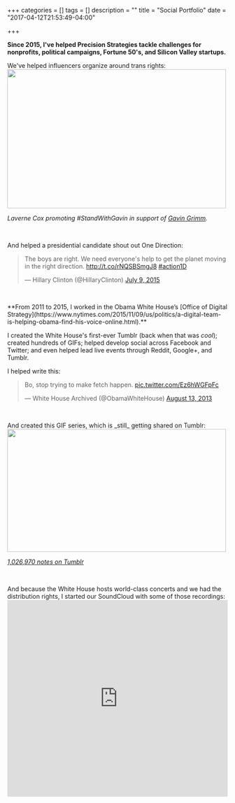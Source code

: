 +++
categories = []
tags = []
description = ""
title = "Social Portfolio"
date = "2017-04-12T21:53:49-04:00"

+++

**Since 2015, I've helped Precision Strategies tackle challenges for nonprofits, political campaigns, Fortune 50's, and Silicon Valley startups.**

We've helped influencers organize around trans rights:
<img src="../img/lavernetwitter.jpg" width="500px" height="318px" />

_Laverne Cox promoting #StandWithGavin in support of [Gavin Grimm](https://twitter.com/gavingrimmva)._
<p>&nbsp;</p>
And helped a presidential candidate shout out One Direction:
<blockquote class="twitter-tweet" data-lang="en"><p lang="en" dir="ltr">The boys are right. We need everyone&#39;s help to get the planet moving in the right direction. <a href="http://t.co/rNQSBSmgJ8">http://t.co/rNQSBSmgJ8</a> <a href="https://twitter.com/hashtag/action1D?src=hash">#action1D</a></p>&mdash; Hillary Clinton (@HillaryClinton) <a href="https://twitter.com/HillaryClinton/status/619265009651163136">July 9, 2015</a></blockquote>
<script async src="//platform.twitter.com/widgets.js" charset="utf-8"></script>
<p>&nbsp;</p>
**From 2011 to 2015, I worked in the Obama White House’s [Office of Digital Strategy](https://www.nytimes.com/2015/11/09/us/politics/a-digital-team-is-helping-obama-find-his-voice-online.html).**

I created the White House's first-ever Tumblr (back when that was _cool_); created hundreds of GIFs; helped develop social across Facebook and Twitter; and even helped lead live events through Reddit, Google+, and Tumblr.

I helped write this:
<blockquote class="twitter-tweet" data-lang="en"><p lang="en" dir="ltr">Bo, stop trying to make fetch happen. <a href="http://t.co/Ez6hWGFpFc">pic.twitter.com/Ez6hWGFpFc</a></p>&mdash; White House Archived (@ObamaWhiteHouse) <a href="https://twitter.com/ObamaWhiteHouse/status/367301180910624768">August 13, 2013</a></blockquote>
<script async src="//platform.twitter.com/widgets.js" charset="utf-8"></script>
<p>&nbsp;</p>
And created this GIF series, which is _still_ getting shared on Tumblr:

<img src="../img/obamatumblr.gif" height="281px" width="500px" />

_[1,026,970 notes on Tumblr](http://obamawhitehouse.tumblr.com/post/88317388468/the-president-is-answering-your-questions)_
<p>&nbsp;</p>
And because the White House hosts world-class concerts and we had the distribution rights, I started our SoundCloud with some of those recordings:

<iframe width="100%" height="450" scrolling="no" frameborder="no" src="https://w.soundcloud.com/player/?url=https%3A//api.soundcloud.com/playlists/29795738&amp;color=ff5500&amp;auto_play=false&amp;hide_related=false&amp;show_comments=true&amp;show_user=true&amp;show_reposts=false"></iframe>


